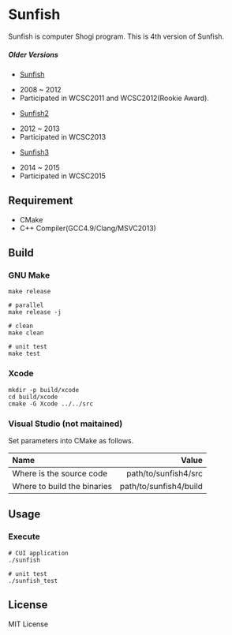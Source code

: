 Sunfish
========

Sunfish is computer Shogi program. This is 4th version of Sunfish.

##### Older Versions

- [Sunfish](https://github.com/sunfish-shogi/sunfish)
 + 2008 ~ 2012
 + Participated in WCSC2011 and WCSC2012(Rookie Award).
- [Sunfish2](https://github.com/sunfish-shogi/sunfish2)
 + 2012 ~ 2013
 + Participated in WCSC2013
- [Sunfish3](https://github.com/sunfish-shogi/sunfish3)
 + 2014 ~ 2015
 + Participated in WCSC2015

Requirement
-----------

- CMake
- C++ Compiler(GCC4.9/Clang/MSVC2013)

Build
-----

### GNU Make

```
make release

# parallel
make release -j

# clean
make clean

# unit test
make test
```

### Xcode

```
mkdir -p build/xcode
cd build/xcode
cmake -G Xcode ../../src
```

### Visual Studio (not maitained)

Set parameters into CMake as follows.

| Name                        | Value                  |
|:----------------------------|-----------------------:|
| Where is the source code    | path/to/sunfish4/src   |
| Where to build the binaries | path/to/sunfish4/build |

Usage
-----

### Execute

```
# CUI application
./sunfish

# unit test
./sunfish_test
```

License
-------

MIT License
